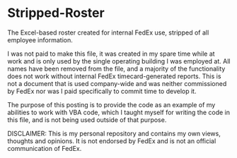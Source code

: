 # Stripped-Roster
The Excel-based roster created for internal FedEx use, stripped of all employee information.

I was not paid to make this file, it was created in my spare time while at work and is only used by the single operating building I was employed at.  All names have been removed from the file, and a majority of the functionality does not work without internal FedEx timecard-generated reports.  This is not a document that is used company-wide and was neither commissioned by FedEx nor was I paid specifically to commit time to develop it.

The purpose of this posting is to provide the code as an example of my abilities to work with VBA code, which I taught myself for writing the code in this file, and is not being used outside of that purpose.

DISCLAIMER: This is my personal repository and contains my own views, thoughts and opinions. It is not endorsed by FedEx and is not an official communication of FedEx.
